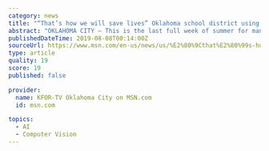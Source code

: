 ```yaml
---
category: news
title: "“That’s how we will save lives” Oklahoma school district using facial recognition on security cameras"
abstract: "OKLAHOMA CITY — This is the last full week of summer for many families. Many Oklahoma students are scrambling to make sure they’ve got all of their school supplies in order. Security is top of mind for moms and dads as the nation continues to mourn the ..."
publishedDateTime: 2019-08-08T00:14:00Z
sourceUrl: https://www.msn.com/en-us/news/us/%E2%80%9Cthat%E2%80%99s-how-we-will-save-lives%E2%80%9D-oklahoma-school-district-using-facial-recognition-on-security-cameras/ar-AAFrY0r
type: article
quality: 19
score: 19
published: false

provider:
  name: KFOR-TV Oklahoma City on MSN.com
  id: msn.com

topics:
  - AI
  - Computer Vision
---
```

